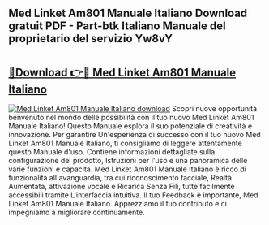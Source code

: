 ## Med Linket Am801 Manuale Italiano Download gratuit PDF - Part-btk Italiano Manuale del proprietario del servizio Yw8vY

# <h2><a href="http://dfb8vq.blite.top/?on=Med+Linket+Am801+Manuale+Italiano">🔗Download 👉🔴 Med Linket Am801 Manuale Italiano</a></h2>

[![Med Linket Am801 Manuale Italiano download](https://i.imgur.com/lujVjoI.png)](http://dfb8vq.blite.top/?on=Med+Linket+Am801+Manuale+Italiano)
Scopri nuove opportunità benvenuto nel mondo delle possibilità con il tuo nuovo Med Linket Am801 Manuale Italiano! Questo Manuale esplora il suo potenziale di creatività e innovazione. Per garantire Un'esperienza di successo con il tuo nuovo Med Linket Am801 Manuale Italiano, ti consigliamo di leggere attentamente questo Manuale d'uso. Contiene informazioni dettagliate sulla configurazione del prodotto, Istruzioni per l'uso e una panoramica delle varie funzioni e capacità. Med Linket Am801 Manuale Italiano è ricco di funzionalità all'avanguardia, tra cui riconoscimento facciale, Realtà Aumentata, attivazione vocale e Ricarica Senza Fili, tutte facilmente accessibili tramite L'interfaccia intuitiva. Il tuo Feedback è importante, Med Linket Am801 Manuale Italiano. Apprezziamo il tuo contributo e ci impegniamo a migliorare continuamente.
